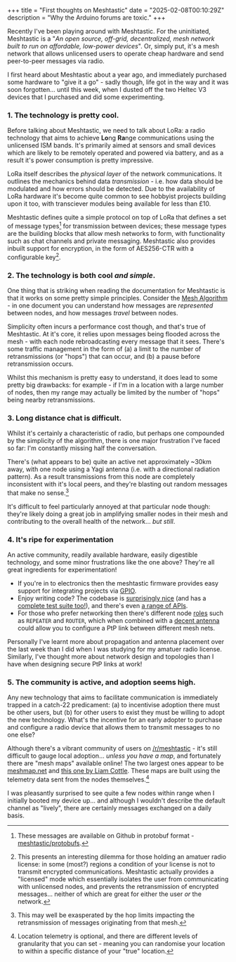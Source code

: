 +++
title = "First thoughts on Meshtastic"
date = "2025-02-08T00:10:29Z"
description = "Why the Arduino forums are toxic."
+++

Recently I've been playing around with Meshtastic. For the uninitiated, Meshtastic is a "_An open source, off-grid, decentralized, mesh network built to run on affordable, low-power devices_". Or, simply put, it's a mesh network that allows unlicensed users to operate cheap hardware and send peer-to-peer messages via radio.

I first heard about Meshtastic about a year ago, and immediately purchased some hardware to "give it a go" - sadly though, life got in the way and it was soon forgotten... until this week, when I dusted off the two Heltec V3 devices that I purchased and did some experimenting.

### 1. The technology is pretty cool.

Before talking about Meshtastic, we need to talk about LoRa: a radio technology that aims to achieve **Lo**ng **Ra**nge communications using the unlicensed ISM bands. It's primarily aimed at sensors and small devices which are likely to be remotely operated and powered via battery, and as a result it's power consumption is pretty impressive.

LoRa itself describes the _physical layer_ of the network communications. It outlines the mechanics behind data _transmission_ - i.e. how data should be modulated and how errors should be detected. Due to the availability of LoRa hardware it's become quite common to see hobbyist projects building upon it too, with transciever modules being available for less than £10.

Meshtastic defines quite a simple protocol on top of LoRa that defines a set of message types[^1] for transmission between devices; these message types are the building blocks that allow mesh networks to form, with functionality such as chat channels and private messaging. Meshtastic also provides inbuilt support for encryption, in the form of AES256-CTR with a configurable key[^2].

### 2. The technology is both cool _and simple_.

One thing that is striking when reading the documentation for Meshtastic is that it works on some pretty simple principles. Consider the [Mesh Algorithm](https://meshtastic.org/docs/overview/mesh-algo/) - in one document you can understand how messages are _represented_ between nodes, and how messages _travel_ between nodes.

Simplicity often incurs a performance cost though, and that's true of Meshtastic. At it's core, it relies upon messages being flooded across the mesh - with each node rebroadcasting every message that it sees. There's some traffic management in the form of (a) a limit to the number of retransmissions (or "hops") that can occur, and (b) a pause before retransmission occurs.

Whilst this mechanism is pretty easy to understand, it does lead to some pretty big drawbacks: for example - if I'm in a location with a large number of nodes, then my range may actually be limited by the number of "hops" being nearby retransmissions.

### 3. Long distance chat is difficult.

Whilst it's certainly a characteristic of radio, but perhaps one compounded by the simplicity of the algorithm, there is one major frustration I've faced so far: I'm constantly missing half the conversation.

There's (what appears to be) quite an active net approximately ~30km away, with one node using a Yagi antenna (i.e. with a directional radiation pattern). As a result transmissions from this node are completely inconsistent with it's local peers, and they're blasting out random messages that make no sense.[^3]

It's difficult to feel particularly annoyed at that particular node though: they're likely doing a great job in amplifying smaller nodes in their mesh and contributing to the overall health of the network... _but still_.

### 4. It's ripe for experimentation

An active community, readily available hardware, easily digestible technology, and some minor frustrations like the one above? They're all great ingredients for experimentation! 

- If you're in to electronics then the meshtastic firmware provides easy support for integrating projects via [GPIO](https://meshtastic.org/docs/configuration/module/remote-hardware/).
- Enjoy writing code? The codebase is [surprisingly nice](https://github.com/meshtastic/firmware/blob/master/src/mesh/MeshModule.cpp) (and has a [complete test suite too!](https://github.com/meshtastic/meshTestic/tree/dcac7e5673005f4d8a2b1f0f6e06877b689d7519)), and there's even [a range of APIs](https://meshtastic.org/docs/development/device/).
- For those who prefer networking then there's different node [roles](https://meshtastic.org/docs/configuration/radio/device/) such as `REPEATER` and `ROUTER`, which when combined with a [decent antenna](https://meshtastic.org/docs/hardware/antennas/) could allow you to configure a PtP link between different mesh nets.

Personally I've learnt more about propagation and antenna placement over the last week than I did when I was studying for my amatuer radio license. Similarly, I've thought more about network design and topologies than I have when designing secure PtP links at work!

### 5. The community is active, and adoption seems high.

Any new technology that aims to facilitate communication is immediately trapped in a catch-22 predicament: (a) to incentivise adoption there must be other users, but (b) for other users to exist they must be willing to adopt the new technology. What's the incentive for an early adopter to purchase and configure a radio device that allows them to transmit messages to no one else?

Although there's a vibrant community of users on [/r/meshtastic](https://www.reddit.com/r/meshtastic/) - it's still difficult to gauge local adoption... _unless you have a map_, and fortunately there are "mesh maps" available online! The two largest ones appear to be [meshmap.net](https://meshmap.net/) and [this one by Liam Cottle](https://meshtastic.liamcottle.net/). These maps are built using the telemetry data sent from the nodes themselves.[^4]

I was pleasantly surprised to see quite a few nodes within range when I initially booted my device up... and although I wouldn't describe the default channel as "lively", there are certainly messages exchanged on a daily basis.

[^1]: These messages are available on Github in protobuf format - [meshtastic/protobufs](https://github.com/meshtastic/protobufs).

[^2]: This presents an interesting dilemma for those holding an amatuer radio license: in some (most?) regions a condition of your license is not to transmit encrypted communications. Meshtastic actually provides a "licensed" mode which essentially isolates the user from communicating with unlicensed nodes, and prevents the retransmission of encrypted messages... neither of which are great for either the user _or_ the network. 

[^3]: This may well be exasperated by the hop limits impacting the retransmission of messages originating from that mesh.

[^4]: Location telemetry is optional, and there are different levels of granularity that you can set - meaning you can randomise your location to within a specific distance of your "true" location.
